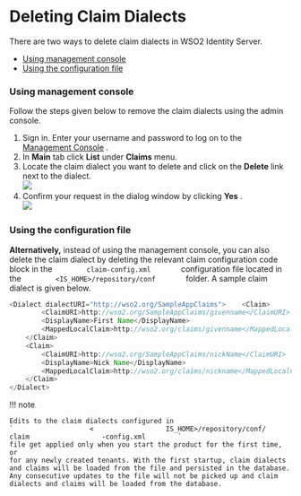 # Deleting Claim Dialects

There are two ways to delete claim dialects in WSO2 Identity Server.

-   [Using management
    console](#DeletingClaimDialects-Usingmanagementconsole)
-   [Using the configuration
    file](#DeletingClaimDialects-Usingtheconfigurationfile)

### Using management console

Follow the steps given below to remove the claim dialects using the
admin console.

1.  Sign in. Enter your username and password to log on to the
    [Management Console](_Getting_Started_with_the_Management_Console_)
    .
2.  In **Main** tab click **List** under **Claims** menu.
3.  Locate the claim dialect you want to delete and click on the
    **Delete** link next to the dialect.  
    ![](attachments/103330430/103330431.png)
4.  Confirm your request in the dialog window by clicking **Yes** .  
    ![](attachments/103330430/103330433.png)

### Using the configuration file

**Alternatively,** instead of using the management console, you can also
delete the claim dialect by deleting the relevant claim configuration
code block in the `         claim-config.xml        ` configuration file
located in the `         <IS_HOME>/repository/conf        ` folder. A
sample claim dialect is given below.

``` java
<Dialect dialectURI="http://wso2.org/SampleAppClaims">    <Claim>
        <ClaimURI>http://wso2.org/SampleAppClaims/givenname</ClaimURI>
        <DisplayName>First Name</DisplayName>
        <MappedLocalClaim>http://wso2.org/claims/givenname</MappedLocalClaim>
    </Claim>
    <Claim>
        <ClaimURI>http://wso2.org/SampleAppClaims/nickName</ClaimURI>
        <DisplayName>Nick Name</DisplayName>
        <MappedLocalClaim>http://wso2.org/claims/nickname</MappedLocalClaim>
    </Claim>
</Dialect>
```

!!! note
    
    Edits to the claim dialects configured in
    `                   <                  IS_HOME>/repository/conf/                   claim                  -config.xml        `
    file get applied only when you start the product for the first time, or
    for any newly created tenants. With the first startup, claim dialects
    and claims will be loaded from the file and persisted in the database.
    Any consecutive updates to the file will not be picked up and claim
    dialects and claims will be loaded from the database.
    
